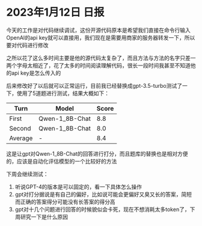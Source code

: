 # 2023年1月12日 日报

今天的工作是对代码继续调试，这份开源代码原本是希望我们直接在命令行输入OpenAI的api key就可以直接用，我们现在是需要用商家的服务器转发一下，所以要对代码进行修改

之所以花了这么多时间主要是他的源代码太复杂了，而且方法与方法的名字只差一两个字母太相近了，花了太多的时间阅读理解代码，很长一段时间我甚至不知道他的api key是怎么传入的

后来修改好了以后就可以正常运行，目前我已经替换成gpt-3.5-turbo测试了一下，使用了5道题进行测试，结果大概如下：


| Turn | Model | Score |
|------|-------|-------|
| First | Qwen-1_8B-Chat | 8.8 |
| Second | Qwen-1_8B-Chat | 8.0 |
| Average | - | 8.4 |

这是让gpt对Qwen-1_8B-Chat的回答进行打分，而且题库的替换也是相对方便的，应该是自动化评估模型的一个比较好的方法

下周会继续测试：

1. 听说GPT-4的版本是可以固定的，看一下具体怎么操作
2. gpt对打分据说是有自己的偏好，比如说可能会更偏好又臭又长的答案，简短而正确的答案得分可能没有长答案的得分高
3. gpt对十几个问题进行回答的时候貌似会卡死，现在不想消耗太多token了，下周研究一下是什么原因

